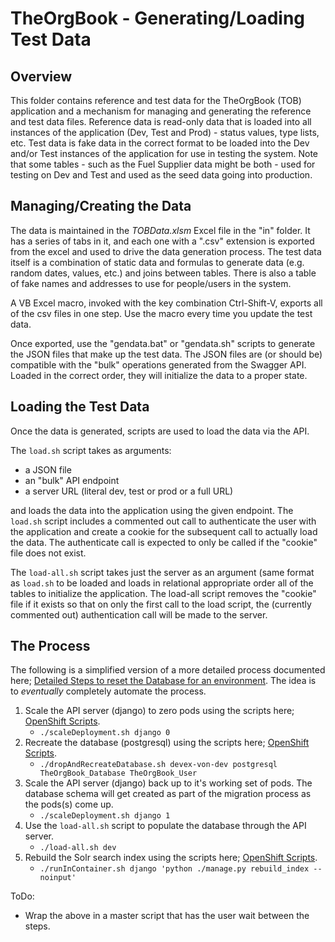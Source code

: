 TheOrgBook - Generating/Loading Test Data
======================

Overview
--------
This folder contains reference and test data for the TheOrgBook (TOB) application and a mechanism for managing and generating the reference and test data files. Reference data is read-only data that is loaded into all instances of the application (Dev, Test and Prod) - status values, type lists, etc. Test data is fake data in the correct format to be loaded into the Dev and/or Test instances of the application for use in testing the system. Note that some tables - such as the Fuel Supplier data might be both - used for testing on Dev and Test and used as the seed data going into production.

Managing/Creating the Data
---------------------
The data is maintained in the _TOBData.xlsm_ Excel file in the "in" folder. It has a series of tabs in it, and each one with a ".csv" extension is exported from the excel and used to drive the data generation process.  The test data itself is a combination of static data and formulas to generate data (e.g. random dates, values, etc.) and joins between tables. There is also a table of fake names and addresses to use for people/users in the system.

A VB Excel macro, invoked with the key combination Ctrl-Shift-V, exports all of the csv files in one step. Use the macro every time you update the test data.

Once exported, use the "gendata.bat" or "gendata.sh" scripts to generate the JSON files that make up the test data. The JSON files are (or should be) compatible with the "bulk" operations generated from the Swagger API. Loaded in the correct order, they will initialize the data to a proper state.

Loading the Test Data
----------------
Once the data is generated, scripts are used to load the data via the API.

The `load.sh` script takes as arguments:

* a JSON file
* an "bulk" API endpoint
* a server URL (literal dev, test or prod or a full URL)

and loads the data into the application using the given endpoint.  The `load.sh` script includes a commented out call to authenticate the user with the application and create a cookie for the subsequent call to actually load the data. The authenticate call is expected to only be called if the "cookie" file does not exist.

The `load-all.sh` script takes just the server as an argument (same format as `load.sh` to be loaded and loads in relational appropriate order all of the tables to initialize the application.  The load-all script removes the "cookie" file if it exists so that on only the first call to the load script, the (currently commented out) authentication call will be made to the server.

The Process
----------------
The following is a simplified version of a more detailed process documented here; [Detailed Steps to reset the Database for an environment](https://github.com/bcgov/hets/tree/master/APISpec/TestData#detailed-steps-to-reset-the-database-for-an-environment).  The idea is to _eventually_ completely automate the process.

1. Scale the API server (django) to zero pods using the scripts here; [OpenShift Scripts](../../openshift/scripts).
   - `./scaleDeployment.sh django 0`
1. Recreate the database (postgresql) using the scripts here; [OpenShift Scripts](../../openshift/scripts).
   - `./dropAndRecreateDatabase.sh devex-von-dev postgresql TheOrgBook_Database TheOrgBook_User`
1. Scale the API server (django) back up to it's working set of pods.  The database schema will get created as part of the migration process as the pods(s) come up.
   - `./scaleDeployment.sh django 1`
1. Use the `load-all.sh` script to populate the database through the API server.
   - `./load-all.sh dev`
1. Rebuild the Solr search index using the scripts here; [OpenShift Scripts](../../openshift/scripts).
   - `./runInContainer.sh django 'python ./manage.py rebuild_index --noinput'`

ToDo:
- Wrap the above in a master script that has the user wait between the steps.